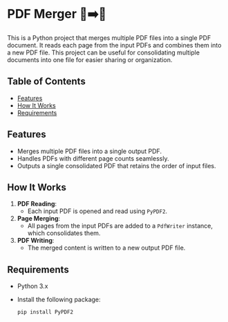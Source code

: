 # PDF Merger 📝➡️📄

This is a Python project that merges multiple PDF files into a single PDF document. It reads each page from the input PDFs and combines them into a new PDF file. This project can be useful for consolidating multiple documents into one file for easier sharing or organization.

## Table of Contents
- [Features](#features)
- [How It Works](#how-it-works)
- [Requirements](#requirements)


## Features

- Merges multiple PDF files into a single output PDF.
- Handles PDFs with different page counts seamlessly.
- Outputs a single consolidated PDF that retains the order of input files.

## How It Works

1. **PDF Reading**:
   - Each input PDF is opened and read using `PyPDF2`.
2. **Page Merging**:
   - All pages from the input PDFs are added to a `PdfWriter` instance, which consolidates them.
3. **PDF Writing**:
   - The merged content is written to a new output PDF file.

## Requirements

- Python 3.x
- Install the following package:

   ```bash
   pip install PyPDF2
